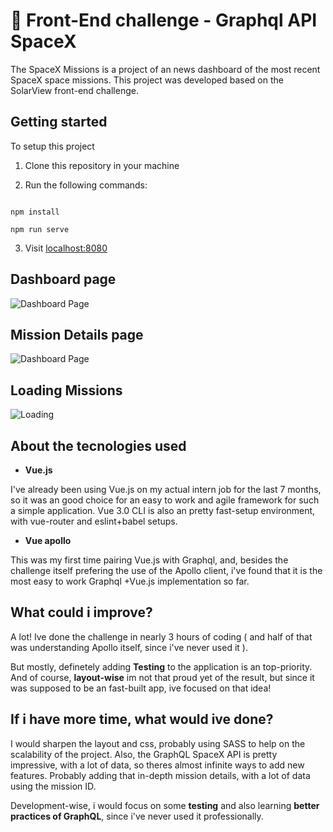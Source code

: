 
# 🚀 Front-End challenge - Graphql API SpaceX


The SpaceX Missions is a project of an news dashboard of the most recent SpaceX space missions.
This project was developed based on the SolarView front-end challenge.

## Getting started

To setup this project

1) Clone this repository in your machine

2) Run the following commands:

```

npm install

npm run serve

```

3) Visit [localhost:8080](http://localhost:8080/)


## Dashboard page

![Dashboard Page](https://i.imgur.com/UBgvWiQ.png)

## Mission Details page

![Dashboard Page](https://i.imgur.com/tsP9BMf.png)

## Loading Missions

![Loading](https://i.imgur.com/KU0dOYt.png)


## About the tecnologies used

 - **Vue.js**

I've already been using Vue.js on my actual intern job for the last 7 months, so it was an good choice for an easy to work and agile framework for such a simple application. 
Vue 3.0 CLI is also an pretty fast-setup environment, with vue-router and eslint+babel setups.

 - **Vue apollo**

This was my first time pairing Vue.js with Graphql, and, besides the challenge itself prefering the use of the Apollo client, i've found that it is the most easy to work Graphql +Vue.js implementation so far.

## What could i improve?

  A lot!
Ive done the challenge in nearly 3 hours of coding ( and half of that was understanding Apollo itself, since i've never used it ).

But mostly, definetely adding **Testing** to the application is an top-priority.
And of course, **layout-wise** im not that proud yet of the result, but since it was supposed to be an fast-built app, ive focused on that idea!

## If i have more time, what would ive done?

I would sharpen the layout and css, probably using SASS to help on the scalability of the project.
Also, the GraphQL SpaceX API is pretty impressive, with a lot of data, so theres almost infinite ways to add 
new features. Probably adding that in-depth mission details, with a lot of data using the mission ID.

Development-wise, i would focus on some **testing** and also learning **better practices of GraphQL**, since i've never used it professionally.


